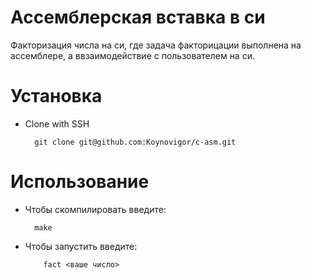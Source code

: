 # Ассемблерская вставка в си
Факторизация числа на си, где задача факторицации выполнена на ассемблере, а ввзаимодействие с пользователем на си.

# Установка
+ Clone with SSH

        git clone git@github.com:Koynovigor/c-asm.git

# Использование
+ Чтобы скомпилировать введите:

        make

+ Чтобы запустить введите:

          fact <ваше число>